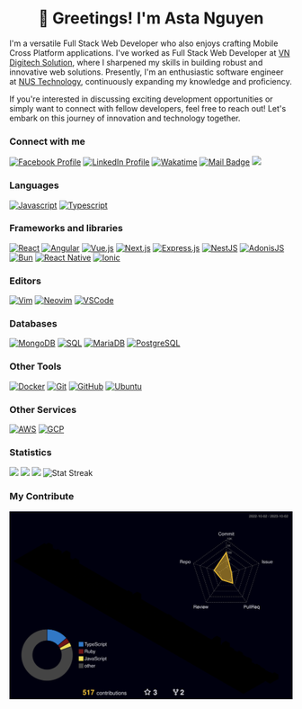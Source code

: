 <h1 align="center">
👋 Greetings! I'm Asta Nguyen 
</h1>

I'm a versatile Full Stack Web Developer who also enjoys crafting Mobile Cross Platform applications. I've worked as Full Stack Web Developer at <a href="https://vndigitech.com/en/">VN Digitech Solution</a>, where I sharpened my skills in building robust and innovative web solutions. Presently, I'm an enthusiastic software engineer at <a href="https://www.nustechnology.com/">NUS Technology</a>, continuously expanding my knowledge and proficiency.<p>
If you're interested in discussing exciting development opportunities or simply want to connect with fellow developers, feel free to reach out! Let's embark on this journey of innovation and technology together. </p>

<!-- <div style="display: flex; justify-content: space-between">
  <div style="width: 60%"> -->

### Connect with me

[![Facebook Profile](https://img.shields.io/badge/Facebook-Profile-blue?style=flat-square&logo=facebook&logoColor=white)](https://www.facebook.com/asta.nguyen.520/)
[![LinkedIn Profile](https://img.shields.io/badge/LinkedIn-Profile-blue?style=flat-square&logo=linkedin&logoColor=white)](https://www.linkedin.com/in/nghiepnguyen520/)
[![Wakatime](https://img.shields.io/badge/Wakatime-Profile-blue?logo=Wakatime&logoColor=white&style=flat-square)](https://wakatime.com/@asta_nguyen)
[![Mail Badge](https://img.shields.io/badge/-asta.dev.520@gmail.com-c0392b?style=flat&labelColor=c0392b&logo=gmail&logoColor=white)](mailto:asta.dev.520@gmail.com)
[![](https://komarev.com/ghpvc/?username=astadk&color=blue&label=Profile%20Views)](https://github.com/astadk)


### Languages

[![Javascript](https://img.shields.io/badge/Javascript-language-yellow?logo=javascript&logoColor=yello&style=flat-square)](https%3A%2F%2Fdeveloper.mozilla.org%2Fen-US%2Fdocs%2FWeb%2FJavaScript)
[![Typescript](https://img.shields.io/badge/Typescript-language-blue?logo=Typescript&logoColor=yello&style=flat-square)](https://www.typescriptlang.org/)

### Frameworks and libraries

[![React](https://img.shields.io/badge/React-61DAFB?logo=React&logoColor=white&style=flat-square)](https://reactjs.org/)
[![Angular](https://img.shields.io/badge/Angular-DD0031?logo=Angular&logoColor=white&style=flat-square)](https://angular.io/)
[![Vue.js](https://img.shields.io/badge/Vue.js-4FC08D?logo=Vue.js&logoColor=white&style=flat-square)](https://vuejs.org/)
[![Next.js](https://img.shields.io/badge/Next.js-000000?logo=Next.js&logoColor=white&style=flat-square)](https://nextjs.org/)
[![Express.js](https://img.shields.io/badge/Express.js-000000?logo=Node.js&logoColor=white&style=flat-square)](https://expressjs.com/)
[![NestJS](https://img.shields.io/badge/NestJS-E0234E?logo=NestJS&logoColor=white&style=flat-square)](https://nestjs.com/)
[![AdonisJS](https://img.shields.io/badge/AdonisJS-220052?logo=AdonisJS&logoColor=white&style=flat-square)](https://adonisjs.com/)
[![Bun](https://img.shields.io/badge/Bun-white?logo=Bun&logoColor=black&style=flat-square)](https://bun.sh/docs)
[![React Native](https://img.shields.io/badge/React_Native-61DAFB?logo=React&logoColor=white&style=flat-square)](https://reactnative.dev/)
[![Ionic](https://img.shields.io/badge/Ionic-3880FF?logo=Ionic&logoColor=white&style=flat-square)](https://ionicframework.com/)

### Editors

[![Vim](https://img.shields.io/badge/Vim-019733?logo=Vim&logoColor=white&style=flat-square)](https://www.vim.org/)
[![Neovim](https://img.shields.io/badge/Neovim-57A143?logo=Neovim&logoColor=white&style=flat-square)](https://neovim.io/)
[![VSCode](https://img.shields.io/badge/VSCode-007ACC?logo=Visual%20Studio%20Code&logoColor=white&style=flat-square)](https://code.visualstudio.com/)

### Databases

[![MongoDB](https://img.shields.io/badge/MongoDB-47A248?logo=MongoDB&logoColor=white&style=flat-square)](https://www.mongodb.com/)
[![SQL](https://img.shields.io/badge/SQL-4479A1?logo=SQL&logoColor=white&style=flat-square)](https://en.wikipedia.org/wiki/SQL)
[![MariaDB](https://img.shields.io/badge/MariaDB-003545?logo=MariaDB&logoColor=white&style=flat-square)](https://mariadb.org/)
[![PostgreSQL](https://img.shields.io/badge/PostgreSQL-336791?logo=PostgreSQL&logoColor=white&style=flat-square)](https://www.postgresql.org/)

### Other Tools

[![Docker](https://img.shields.io/badge/Docker-2496ED?logo=Docker&logoColor=white&style=flat-square)](https://www.docker.com/)
[![Git](https://img.shields.io/badge/Git-F05032?logo=Git&logoColor=white&style=flat-square)](https://git-scm.com/)
[![GitHub](https://img.shields.io/badge/GitHub-181717?logo=GitHub&logoColor=white&style=flat-square)](https://github.com/)
[![Ubuntu](https://img.shields.io/badge/Ubuntu-E95420?logo=Ubuntu&logoColor=white&style=flat-square)](https://ubuntu.com/)

### Other Services

[![AWS](https://img.shields.io/badge/AWS-232F3E?logo=Amazon-AWS&logoColor=white&style=flat-square)](https://aws.amazon.com/)
[![GCP](https://img.shields.io/badge/GCP-4285F4?logo=Google-Cloud&logoColor=white&style=flat-square)](https://cloud.google.com/)

<!-- ### <summary>:zap: Github Stats</summary> -->
<!-- <picture>
  <source
    srcset="https://github-readme-stats.vercel.app/api?username=astadk&show_icons=true&theme=dark"
    media="(prefers-color-scheme: dark)"
  />
  <source
    srcset="https://github-readme-stats.vercel.app/api?username=astadk&show_icons=true"
    media="(prefers-color-scheme: light), (prefers-color-scheme: no-preference)"
  />
  <img src="https://github-readme-stats.vercel.app/api?astadk=anuraghazra&show_icons=true" />
</picture> -->

<!-- ### <summary>:zap: Top languages</summary>

[![Top Langs](https://github-readme-stats.vercel.app/api/top-langs/?username=astadk&langs_count=20&layout=compact)](https://github.com/anuraghazra/github-readme-stats)

<br />
<br />

--- -->
  <!-- </div>
  <div style="width: 50%">
    <a href="https://app.daily.dev/AstaDK"><img src="https://api.daily.dev/devcards/d2b263a10a06431fb76eb8e32666ec01.png?r=yaw" width="400" alt="Asta_DK_520's Dev Card"/></a>
  </div>
</div> -->

### Statistics
<span><img height="150" src="https://github-readme-stats.vercel.app/api/top-langs/?username=astadk&layout=compact&theme=react&hide=php&langs_count=10" /></span>
<span><a href="https://wakatime.com/@asta_nguyen"><img height="150" src="https://github-readme-stats.vercel.app/api/wakatime?username=asta_nguyen&layout=compact&theme=react&langs_count=10" /></a></span>
<span><a href="https://github.com/astadk?tab=repositories&q=&type=&language=&sort=stargazers"><img height="150" src="https://github-readme-stats.vercel.app/api?username=astadk&show_icons=true&theme=react&count_private=true&hide=contribs" /></a></span>
<span><img src="https://github-readme-streak-stats.herokuapp.com/?user=astadk&theme=react" height="150" alt="Stat Streak" /></span>

### My Contribute

![](./profile-3d-contrib/profile-night-rainbow.svg)

[Nus]: https://www.nustechnology.com/
[Vndigitech]: https://vndigitech.com/en/
